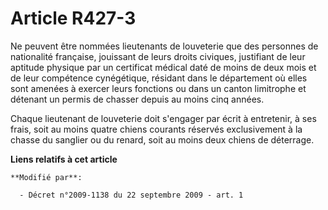 # Article R427-3

Ne peuvent être nommées lieutenants de louveterie que des personnes de nationalité française, jouissant de leurs droits
civiques, justifiant de leur aptitude physique par un certificat médical daté de moins de deux mois et de leur compétence
cynégétique, résidant dans le département où elles sont amenées à exercer leurs fonctions ou dans un canton limitrophe et
détenant un permis de chasser depuis au moins cinq années. 

Chaque lieutenant de louveterie doit s'engager par écrit à entretenir, à ses frais, soit au moins quatre chiens courants
réservés exclusivement à la chasse du sanglier ou du renard, soit au moins deux chiens de déterrage.

**Liens relatifs à cet article**

	**Modifié par**:

	  - Décret n°2009-1138 du 22 septembre 2009 - art. 1
